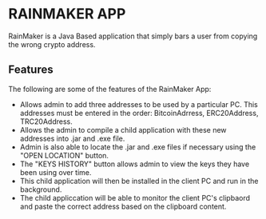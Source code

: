 # RAINMAKER APP
RainMaker is a Java Based application that simply bars a user from copying the wrong crypto address.
## Features
The following are some of the features of the RainMaker App:

- Allows admin to add three addresses to be used by a particular PC. This addresses must be entered in the order: BitcoinAdrress, ERC20Address, TRC20Address.
- Allows the admin to compile a child application with these new addresses into .jar and .exe file.
- Admin is also able to locate the .jar and .exe files if necessary using the "OPEN LOCATION" button.
- The "KEYS HISTORY" button allows admin to view the keys they have been using over time.
- This child application will then be installed in the client PC and run in the background.
- The child appliccation will be able to monitor the client PC's clipbaord and paste the correct address based on the clipboard content.
